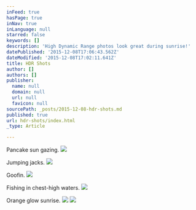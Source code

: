 ```yaml
---
inFeed: true
hasPage: true
inNav: true
inLanguage: null
starred: false
keywords: []
description: 'High Dynamic Range photos look great during sunrise!'
datePublished: '2015-12-08T17:06:43.562Z'
dateModified: '2015-12-08T17:02:11.641Z'
title: HDR Shots
author: []
authors: []
publisher:
  name: null
  domain: null
  url: null
  favicon: null
sourcePath: _posts/2015-12-08-hdr-shots.md
published: true
url: hdr-shots/index.html
_type: Article

---
```

Pancake sun gazing.
![](https://the-grid-user-content.s3-us-west-2.amazonaws.com/8913fe3f-431e-45be-8c65-4e23e221f77c.jpg)

Jumping jacks.
![](https://the-grid-user-content.s3-us-west-2.amazonaws.com/d4157390-6981-4ef9-b54f-4a935f773a0f.jpg)

Goofin.
![](https://the-grid-user-content.s3-us-west-2.amazonaws.com/3d1bfa82-2107-4636-b236-bb8095b3db1c.jpg)

Fishing in chest-high waters.
![](https://the-grid-user-content.s3-us-west-2.amazonaws.com/5fe2a6b7-e32e-4d38-ba2a-8675178ec23c.jpg)

Orange glow sunrise.
![](https://the-grid-user-content.s3-us-west-2.amazonaws.com/c9049d70-fb49-4095-8310-685ff6999f9d.jpg)
![](https://the-grid-user-content.s3-us-west-2.amazonaws.com/dbbb3cbb-7838-4faf-8c30-6f34f464e417.jpg)